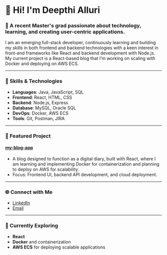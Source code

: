 # 👋 Hi! I'm Deepthi Alluri

### 🌱 A recent Master's grad passionate about technology, learning, and creating user-centric applications.

I am an emerging full-stack developer, continuously learning and building my skills in both frontend and backend technologies with a keen interest in front-end frameworks like React and backend development with Node.js. My current project is a React-based blog that I’m working on scaling with Docker and deploying on AWS ECS.

---

### 🚀 Skills & Technologies
- **Languages**: Java, JavaScript, SQL
- **Frontend**: React, HTML, CSS
- **Backend**: Node.js, Express
- **Database**: MySQL, Oracle SQL
- **DevOps**: Docker, AWS ECS
- **Tools**: Git, Postman, JIRA

---

### 📝 Featured Project
#### [my-blog-app](https://github.com/AlluriDeepthi/my-blog-app)
- A blog designed to function as a digital diary, built with React, where I am learning and implementing Docker for containerization and planning to deploy on AWS for scalability.
- Focus: Frontend UI, backend API development, and cloud deployment.

---

### 🌐 Connect with Me
- [LinkedIn](https://www.linkedin.com/in/deepthi-alluri-667582174/)
- [Email](deepthialluri9@gmail.com) 

---


### 🎯 Currently Exploring
- **React** 
- **Docker** and containerization
- **AWS ECS** for deploying scalable applications
